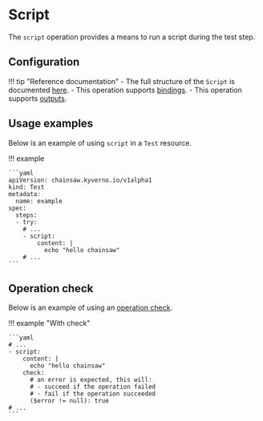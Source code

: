 # Script

The `script` operation provides a means to run a script during the test step.

## Configuration

!!! tip "Reference documentation"
    - The full structure of the `Script` is documented [here](../reference/apis/chainsaw.v1alpha1.md#chainsaw-kyverno-io-v1alpha1-Script).
    - This operation supports [bindings](../tests/general/bindings.md).
    - This operation supports [outputs](../tests/general/outputs.md).

## Usage examples

Below is an example of using `script` in a `Test` resource.

!!! example

    ```yaml
    apiVersion: chainsaw.kyverno.io/v1alpha1
    kind: Test
    metadata:
      name: example
    spec:
      steps:
      - try:
        # ...
        - script:
            content: |
              echo "hello chainsaw"
        # ...
    ```

## Operation check

Below is an example of using an [operation check](./check.md#script).

!!! example "With check"

    ```yaml
    # ...
    - script:
        content: |
          echo "hello chainsaw"
        check:
          # an error is expected, this will:
          # - succeed if the operation failed
          # - fail if the operation succeeded
          ($error != null): true
    # ...
    ```
